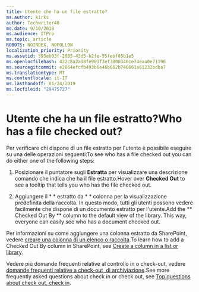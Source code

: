```yaml
---
title: Utente che ha un file estratto?
ms.author: kirks
author: Techwriter40
ms.date: 9/10/2018
ms.audience: ITPro
ms.topic: article
ROBOTS: NOINDEX, NOFOLLOW
localization_priority: Priority
ms.assetid: 395eb03f-2885-43d5-b2fe-55febf85b1e5
ms.openlocfilehash: 432c8a2a18fe903f3ef3000346ce74eaa0e71196
ms.sourcegitcommit: e2864efcfb493b6e46b662b746661a61232bdba7
ms.translationtype: MT
ms.contentlocale: it-IT
ms.lasthandoff: 01/24/2019
ms.locfileid: "29475727"
---
```

# <a name="who-has-a-file-checked-out"></a><span data-ttu-id="6850d-102">Utente che ha un file estratto?</span><span class="sxs-lookup"><span data-stu-id="6850d-102">Who has a file checked out?</span></span>

<span data-ttu-id="6850d-103">Per verificare chi dispone di un file estratto per l'utente è possibile eseguire su una delle operazioni seguenti:</span><span class="sxs-lookup"><span data-stu-id="6850d-103">To see who has a file checked out you can do either one of the following steps:</span></span>
  
1. <span data-ttu-id="6850d-104">Posizionare il puntatore sugli **Estratta** per visualizzare una descrizione comando che indica che ha il file estratto.</span><span class="sxs-lookup"><span data-stu-id="6850d-104">Hover over **Checked Out** to see a tooltip that tells you who has the file checked out.</span></span> 
    
2. <span data-ttu-id="6850d-p101">Aggiungere il \* \* estratto da \* \* colonna per la visualizzazione predefinita della raccolta. In questo modo, tutti gli utenti possono vedere facilmente che dispone di un documento estratto per l'utente.</span><span class="sxs-lookup"><span data-stu-id="6850d-p101">Add the \*\* Checked Out By \*\* column to the default view of the library. This way, everyone can easily see who has a document checked out.</span></span> 
    
<span data-ttu-id="6850d-107">Per informazioni su come aggiungere una colonna estratto da SharePoint, vedere [creare una colonna di un elenco o raccolta](https://go.microsoft.com/fwlink/?linkid=2019591).</span><span class="sxs-lookup"><span data-stu-id="6850d-107">To learn how to add a Checked Out By column in SharePoint, see [Create a column in a list or library](https://go.microsoft.com/fwlink/?linkid=2019591).</span></span> 
  
<span data-ttu-id="6850d-108">Vedere più domande frequenti relative al controllo in o check-out, vedere [domande frequenti relative a check-out, di archiviazione](https://go.microsoft.com/fwlink/?linkid=2018786).</span><span class="sxs-lookup"><span data-stu-id="6850d-108">See more frequently asked questions about check in or check out, see [Top questions about check out, check in](https://go.microsoft.com/fwlink/?linkid=2018786).</span></span>
  

